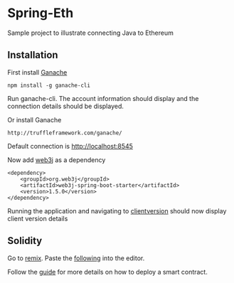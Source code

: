 # Spring-Eth

Sample project to illustrate connecting Java to Ethereum

## Installation

First install [Ganache](https://github.com/trufflesuite/ganache-cli)

    npm install -g ganache-cli
       
Run ganache-cli. The account information should display and the connection details should be displayed.

Or install Ganache

    http://truffleframework.com/ganache/

Default connection is [http://localhost:8545](http://localhost:8545)

Now add [web3j](https://github.com/web3j/web3j-spring-boot-starter) as a dependency

    <dependency>
        <groupId>org.web3j</groupId>
        <artifactId>web3j-spring-boot-starter</artifactId>
        <version>1.5.0</version>
    </dependency>
    
Running the application and navigating to [clientversion](http://localhost:8080/clientversion) should now display client version details

## Solidity

Go to [remix](https://remix.ethereum.org/). Paste the [following](https://gist.github.com/pram/1ac3254417a7662734d8b4683c1782e3) into the editor.

Follow the [guide](https://medium.com/crypto-currently/build-your-first-smart-contract-fc36a8ff50ca) for more details on how to deploy a smart contract. 